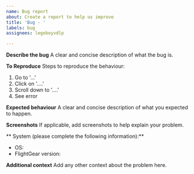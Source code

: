 ```yaml
---
name: Bug report
about: Create a report to help us improve
title: 'Bug - '
labels: bug
assignees: legoboyvdlp

---
```


**Describe the bug**
A clear and concise description of what the bug is.

**To Reproduce**
Steps to reproduce the behaviour:
1. Go to '...'
2. Click on '....'
3. Scroll down to '....'
4. See error

**Expected behaviour**
A clear and concise description of what you expected to happen.

**Screenshots**
If applicable, add screenshots to help explain your problem.

** System (please complete the following information):**
 - OS:
 - FlightGear version:


**Additional context**
Add any other context about the problem here.
